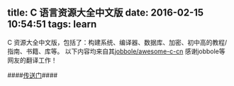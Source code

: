 title:  C 语言资源大全中文版
date: 2016-02-15 10:54:51
tags: learn
---

C 资源大全中文版，包括了：构建系统、编译器、数据库、加密、初中高的教程/指南、书籍、库等。
以下内容均来自其[jobbole/awesome-c-cn](https://github.com/jobbole/awesome-c-cn)
感谢jobbole等网友的翻译工作！

####[传送门](https://github.com/uname/awesome-c-cn/blob/master/README.md)####
